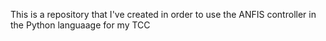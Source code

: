 This is a repository that I've created in order to use the ANFIS controller in the Python languaage for my TCC
